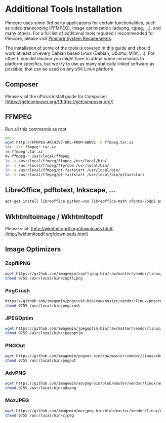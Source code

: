 # Additional Tools Installation

Pimcore uses some 3rd party applications for certain functionalities, such as video transcoding (FFMPEG), image optimization (advpng, cjpeg, ...), and many others. For a full list of additional tools required / recommended for Pimcore, please visit [Pimcore System Requirements](../01_System_Requirements.md). 

The installation of some of the tools is covered in this guide and should work at least on every Debian based Linux (Debian, Ubuntu, Mint, ...). 
For other Linux distribution you might have to adopt some commands to platform specifics, but we try to use as many statically linked software as possible, that can be used on any x64 Linux platform.  

## Composer 
Please visit the official install guide for Composer: [https://getcomposer.org/](https://getcomposer.org/)


## FFMPEG

Run all this commands as root

```bash
cd ~
wget http://FFMPEG-ARCHIVE-URL-FROM-ABOVE -O ffmpeg.tar.xz
tar -Jxf ffmpeg*.tar.xz
rm ffmpeg*.tar.xz
mv ffmpeg-* /usr/local/ffmpeg
ln -s /usr/local/ffmpeg/ffmpeg /usr/local/bin/
ln -s /usr/local/ffmpeg/ffprobe /usr/local/bin/
ln -s /usr/local/ffmpeg/qt-faststart /usr/local/bin/
ln -s /usr/local/ffmpeg/qt-faststart /usr/local/bin/qtfaststart
```

## LibreOffice, pdftotext, Inkscape, ...

```bash 
apt-get install libreoffice python-uno libreoffice-math xfonts-75dpi poppler-utils inkscape libxrender1 libfontconfig1 ghostscript
```

## Wkhtmltoimage / Wkhtmltopdf
Please visit: [http://wkhtmltopdf.org/downloads.html](http://wkhtmltopdf.org/downloads.html)

## Image Optimizers

### ZopfliPNG
```bash
wget https://github.com/imagemin/zopflipng-bin/raw/master/vendor/linux/zopflipng -O /usr/local/bin/zopflipng
chmod 0755 /usr/local/bin/zopflipng
```

### PngCrush 
```bash
https://github.com/imagemin/pngcrush-bin/raw/master/vendor/linux/pngcrush -O /usr/local/bin/pngcrush
chmod 0755 /usr/local/bin/pngcrush
```

### JPEGOptim
```bash
wget https://github.com/imagemin/jpegoptim-bin/raw/master/vendor/linux/jpegoptim -O /usr/local/bin/jpegoptim
chmod 0755 /usr/local/bin/jpegoptim
```

### PNGOut
```bash
wget https://github.com/imagemin/pngout-bin/raw/master/vendor/linux/x64/pngout -O /usr/local/bin/pngout
chmod 0755 /usr/local/bin/pngout
```

### AdvPNG
```bash
wget https://github.com/imagemin/advpng-bin/blob/master/vendor/linux/advpng -O /usr/local/bin/advpng
chmod 0755 /usr/local/bin/advpng
```

### MozJPEG
```bash
wget https://github.com/imagemin/mozjpeg-bin/blob/master/vendor/linux/cjpeg -O /usr/local/bin/cjpeg
chmod 0755 /usr/local/bin/cjpeg
```



